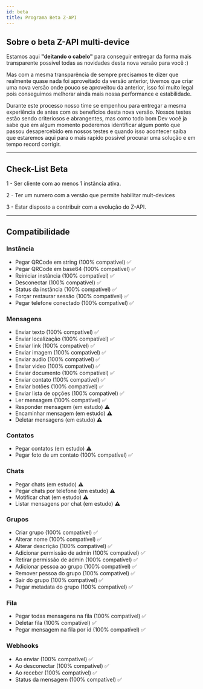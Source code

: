 ```yaml
---
id: beta
title: Programa Beta Z-API
---
```


## Sobre o beta Z-API multi-device

Estamos aqui **"deitando o cabelo"** para conseguir entregar da forma mais transparente possivel todas as novidades desta nova versão para você :)

Mas com a mesma transparência de sempre precisamos te dizer que realmente quase nada foi aproveitado da versão anterior, tivemos que criar uma nova versão onde pouco se aproveitou da anterior, isso foi muito legal pois conseguimos melhorar ainda mais nossa performance e estabilidade.

Durante este processo nosso time se empenhou para entregar a mesma experiência de antes com os beneficios desta nova versão. Nossos testes estão sendo criteriosos e abrangentes, mas como todo bom Dev você ja sabe que em algum momento poderemos identificar algum ponto que passou desapercebido em nossos testes e quando isso acontecer saiba que estaremos aqui para o mais rapido possivel procurar uma solução e em tempo record corrigir.

---

## Check-List Beta

1 - Ser cliente com ao menos 1 instância ativa.

2 - Ter um numero com a versão que permite habilitar mult-devices

3 - Estar disposto a contribuir com a evolução do Z-API.

---

## Compatibilidade

### Instância
  - Pegar QRCode em string (100% compatível) ✅
  - Pegar QRCode em base64 (100% compatível) ✅
  - Reiniciar instância (100% compatível) ✅
  - Desconectar (100% compatível) ✅
  - Status da instância (100% compatível) ✅
  - Forçar restaurar sessão (100% compatível) ✅
  - Pegar telefone conectado (100% compatível) ✅

### Mensagens
  - Enviar texto (100% compatível) ✅
  - Enviar localização (100% compatível) ✅
  - Enviar link (100% compatível) ✅
  - Enviar imagem (100% compatível) ✅
  - Enviar audio (100% compatível) ✅
  - Enviar video (100% compatível) ✅
  - Enviar documento (100% compatível) ✅
  - Enviar contato (100% compatível) ✅
  - Enviar botões (100% compatível) ✅
  - Enviar lista de opções (100% compatível) ✅
  - Ler mensagem (100% compatível) ✅
  - Responder mensagem (em estudo) ⚠️
  - Encaminhar mensagem (em estudo) ⚠️
  - Deletar mensagens (em estudo) ⚠️

### Contatos
  - Pegar contatos (em estudo) ⚠️
  - Pegar foto de um contato (100% compatível) ✅

### Chats
  - Pegar chats (em estudo) ⚠️
  - Pegar chats por telefone (em estudo) ⚠️
  - Motificar chat (em estudo) ⚠️
  - Listar mensagens por chat (em estudo) ⚠️

### Grupos
  - Criar grupo (100% compatível) ✅
  - Alterar nome (100% compatível) ✅
  - Alterar descrição (100% compatível) ✅
  - Adicionar permissão de admin (100% compatível) ✅
  - Retirar permissão de admin (100% compatível) ✅
  - Adicionar pessoa ao grupo (100% compatível) ✅
  - Remover pessoa do grupo (100% compatível) ✅
  - Sair do grupo (100% compatível) ✅
  - Pegar metadata do grupo (100% compatível) ✅

### Fila 
  - Pegar todas mensagens na fila (100% compatível) ✅
  - Deletar fila (100% compatível) ✅
  - Pegar mensagem na fila por id (100% compatível) ✅

### Webhooks
  - Ao enviar (100% compatível) ✅
  - Ao desconectar (100% compatível) ✅
  - Ao receber (100% compatível) ✅
  - Status da mensagem (100% compatível) ✅
